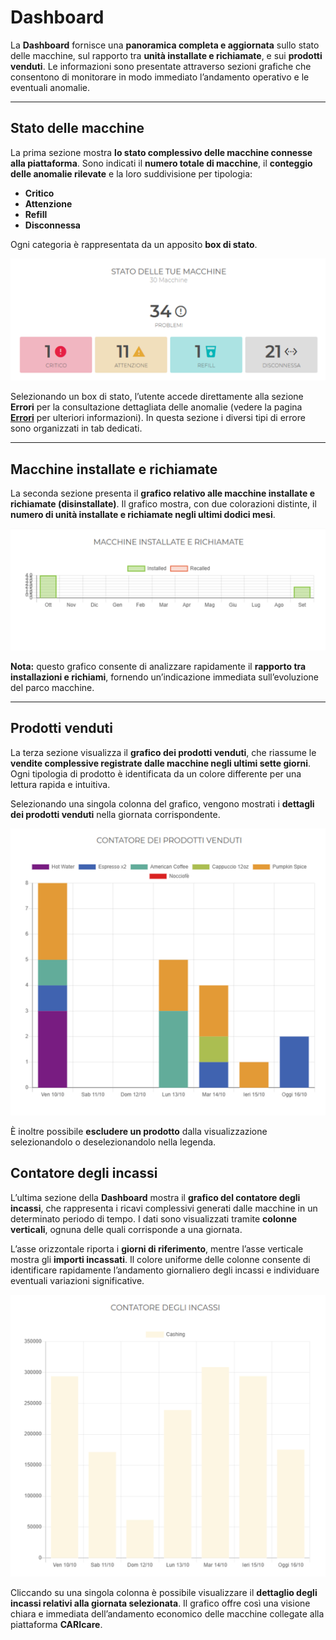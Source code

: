# Dashboard

La **Dashboard** fornisce una **panoramica completa e aggiornata** sullo stato delle macchine, sul rapporto tra **unità installate e richiamate**, e sui **prodotti venduti**.
Le informazioni sono presentate attraverso sezioni grafiche che consentono di monitorare in modo immediato l’andamento operativo e le eventuali anomalie.

---

## Stato delle macchine

La prima sezione mostra **lo stato complessivo delle macchine connesse alla piattaforma**.
Sono indicati il **numero totale di macchine**, il **conteggio delle anomalie rilevate** e la loro suddivisione per tipologia:

* **Critico**
* **Attenzione**
* **Refill**
* **Disconnessa**

Ogni categoria è rappresentata da un apposito **box di stato**.

<kbd>![Stato Macchine](_images/dashboard-stato-3.png)</kbd>

Selezionando un box di stato, l’utente accede direttamente alla sezione **Errori** per la consultazione dettagliata delle anomalie (vedere la pagina [**Errori**](https://carimali.github.io/wiki/#/docs-it/errori) per ulteriori informazioni).
In questa sezione i diversi tipi di errore sono organizzati in tab dedicati.

---

## Macchine installate e richiamate

La seconda sezione presenta il **grafico relativo alle macchine installate e richiamate (disinstallate)**.
Il grafico mostra, con due colorazioni distinte, il **numero di unità installate e richiamate negli ultimi dodici mesi**.

<kbd>![Macchine Installate Richiamate](_images/dashboard-macchine-installate-e-richiamate.png)</kbd>

**Nota:** questo grafico consente di analizzare rapidamente il **rapporto tra installazioni e richiami**, fornendo un’indicazione immediata sull’evoluzione del parco macchine.

---

## Prodotti venduti

La terza sezione visualizza il **grafico dei prodotti venduti**, che riassume le **vendite complessive registrate dalle macchine negli ultimi sette giorni**.
Ogni tipologia di prodotto è identificata da un colore differente per una lettura rapida e intuitiva.

Selezionando una singola colonna del grafico, vengono mostrati i **dettagli dei prodotti venduti** nella giornata corrispondente.

<kbd>![Dettaglio Prodotti Venduti](_images/dashboard-prodotti-venduti01.png)</kbd>

È inoltre possibile **escludere un prodotto** dalla visualizzazione selezionandolo o deselezionandolo nella legenda.

## Contatore degli incassi

L’ultima sezione della **Dashboard** mostra il **grafico del contatore degli incassi**, che rappresenta i ricavi complessivi generati dalle macchine in un determinato periodo di tempo.
I dati sono visualizzati tramite **colonne verticali**, ognuna delle quali corrisponde a una giornata.

L’asse orizzontale riporta i **giorni di riferimento**, mentre l’asse verticale mostra gli **importi incassati**.
Il colore uniforme delle colonne consente di identificare rapidamente l’andamento giornaliero degli incassi e individuare eventuali variazioni significative.

<kbd>![Contatore degli incassi](_images/dashboard-escludi.png)</kbd>

Cliccando su una singola colonna è possibile visualizzare il **dettaglio degli incassi relativi alla giornata selezionata**.
Il grafico offre così una visione chiara e immediata dell’andamento economico delle macchine collegate alla piattaforma **CARIcare**.